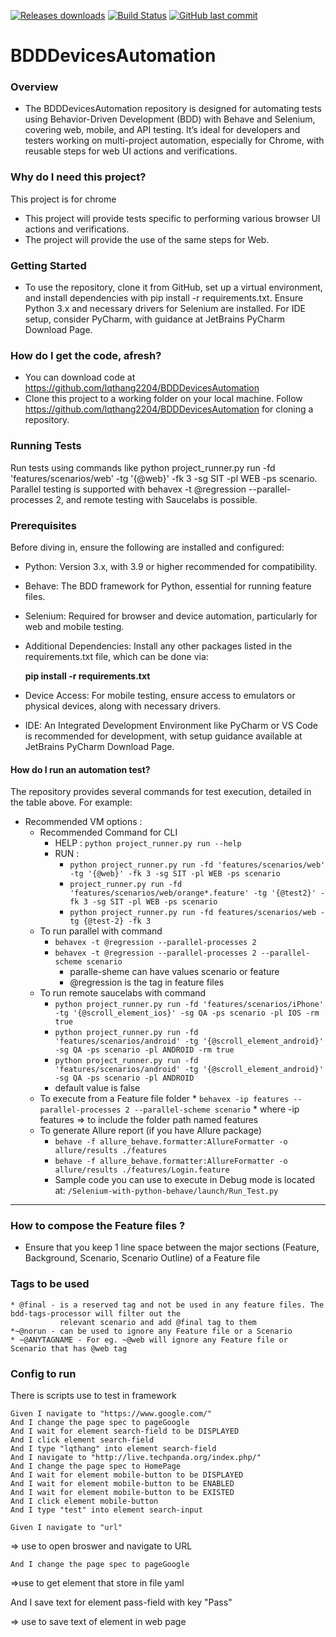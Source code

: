 [![Releases downloads](https://img.shields.io/github/downloads/lqthang2204/BDDDevicesAutomation/total.svg)](https://github.com/lqthang2204/BDDDevicesAutomation/releases)
[![Build Status](https://github.com/lqthang2204/BDDDevicesAutomation/actions/workflows/project-runner-windows.yml/badge.svg)](https://github.com/lqthang2204/BDDDevicesAutomation/actions)
[![GitHub last commit](https://img.shields.io/github/last-commit/lqthang2204/BDDDevicesAutomation.svg)](https://github.com/lqthang2204/BDDDevicesAutomation/commits/main)
# BDDDevicesAutomation

### Overview

* The BDDDevicesAutomation repository is designed for automating tests using Behavior-Driven Development (BDD) with Behave and Selenium, covering web, mobile, and API testing. It’s ideal for developers and testers working on multi-project automation, especially for Chrome, with reusable steps for web UI actions and verifications.

### Why do I need this project?

This project is for chrome

* This project will provide tests specific to performing various browser UI actions and verifications.
* The project will provide the use of the same steps for Web.

### Getting Started
* To use the repository, clone it from GitHub, set up a virtual environment, and install dependencies with pip install -r requirements.txt. Ensure Python 3.x and necessary drivers for Selenium are installed. For IDE setup, consider PyCharm, with guidance at JetBrains PyCharm Download Page.


### How do I get the code, afresh?

* You can download code at https://github.com/lqthang2204/BDDDevicesAutomation
* Clone this project to a working folder on your local machine. Follow https://github.com/lqthang2204/BDDDevicesAutomation for cloning a repository.

### Running Tests
 Run tests using commands like python project_runner.py run -fd 'features/scenarios/web' -tg '{@web}' -fk 3 -sg SIT -pl WEB -ps scenario. Parallel testing is supported with behavex -t @regression --parallel-processes 2, and remote testing with Saucelabs is possible.

### Prerequisites
Before diving in, ensure the following are installed and configured:

* Python: Version 3.x, with 3.9 or higher recommended for compatibility.
* Behave: The BDD framework for Python, essential for running feature files.
* Selenium: Required for browser and device automation, particularly for web and mobile testing.
* Additional Dependencies: Install any other packages listed in the requirements.txt file, which can be done via:

    **pip install -r requirements.txt**
* Device Access: For mobile testing, ensure access to emulators or physical devices, along with necessary drivers.
* IDE: An Integrated Development Environment like PyCharm or VS Code is recommended for development, with setup guidance available at JetBrains PyCharm Download Page.

#### How do I run an automation test?
The repository provides several commands for test execution, detailed in the table above. For example:
* Recommended VM options :
    * Recommended Command for CLI
        * HELP : ```python project_runner.py run --help```
        * RUN  :
            * ```python project_runner.py run -fd 'features/scenarios/web' -tg '{@web}' -fk 3 -sg SIT -pl WEB -ps scenario```
            * ```project_runner.py run -fd 'features/scenarios/web/orange*.feature' -tg '{@test2}' -fk 3 -sg SIT -pl WEB -ps scenario```
            * ```python project_runner.py run -fd features/scenarios/web -tg {@test-2} -fk 3```
    * To run parallel with command
        * ```behavex -t @regression --parallel-processes 2```
        * ```behavex -t @regression --parallel-processes 2 --parallel-scheme scenario```
            * paralle-sheme can have values scenario or feature
            * @regression is the tag in feature files
     * To run remote saucelabs with command
         * ```python project_runner.py run -fd 'features/scenarios/iPhone' -tg '{@scroll_element_ios}' -sg QA -ps scenario -pl IOS -rm true```
         * ```python project_runner.py run -fd 'features/scenarios/android' -tg '{@scroll_element_android}' -sg QA -ps scenario -pl ANDROID -rm true```
         *  ```python project_runner.py run -fd 'features/scenarios/android' -tg '{@scroll_element_android}' -sg QA -ps scenario -pl ANDROID```
         *  default value is false  
     * To execute from a Feature file folder
            * ```behavex -ip features --parallel-processes 2 --parallel-scheme scenario```
                * where -ip features => to include the folder path named features
    * To generate Allure report (if you have Allure package)
        * ```behave -f allure_behave.formatter:AllureFormatter -o allure/results ./features```
        * ```behave -f allure_behave.formatter:AllureFormatter -o allure/results ./features/Login.feature```
        * Sample code you can use to execute in Debug mode is located
          at: ```/Selenium-with-python-behave/launch/Run_Test.py```

----

### How to compose the Feature files ?

- Ensure that you keep 1 line space between the major sections (Feature, Background, Scenario, Scenario Outline) of a
  Feature file

### Tags to be used

    * @final - is a reserved tag and not be used in any feature files. The bdd-tags-processor will filter out the 
               relevant scenario and add @final tag to them 
    *~@norun - can be used to ignore any Feature file or a Scenario
    * ~@ANYTAGNAME - For eg. ~@web will ignore any Feature file or Scenario that has @web tag 

### Config to run

There is scripts use to test in framework

    Given I navigate to "https://www.google.com/"
    And I change the page spec to pageGoogle
    And I wait for element search-field to be DISPLAYED
    And I click element search-field
    And I type "lqthang" into element search-field
    And I navigate to "http://live.techpanda.org/index.php/"
    And I change the page spec to HomePage
    And I wait for element mobile-button to be DISPLAYED
    And I wait for element mobile-button to be ENABLED
    And I wait for element mobile-button to be EXISTED
    And I click element mobile-button
    And I type "test" into element search-input

    Given I navigate to "url"

=> use to open broswer and navigate to URL

    And I change the page spec to pageGoogle

=>use to get element that store in file yaml

And I save text for element pass-field with key "Pass"

=> use to save text of element in web page
